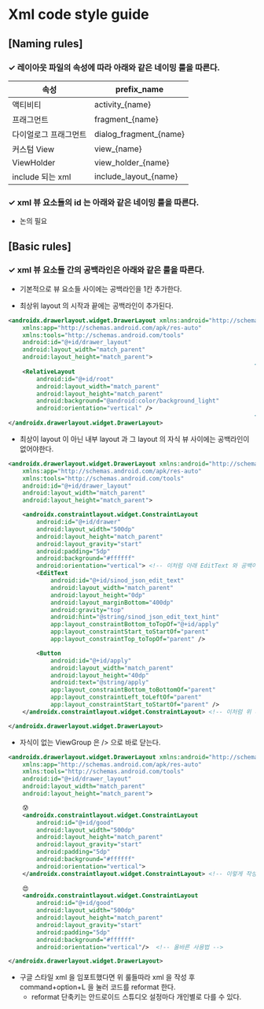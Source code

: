 # Xml code style guide

## [Naming rules]

### ✓ 레이아웃 파일의 속성에 따라 아래와 같은 네이밍 룰을 따른다.

| 속성 | prefix_name |
| --------------- | --------------- |
| 액티비티 | activity_{name} |
| 프래그먼트 | fragment_{name} |
| 다이얼로그 프래그먼트 | dialog_fragment_{name} |
| 커스텀 View | view_{name} |
| ViewHolder | view_holder_{name} |
| include 되는 xml | include_layout_{name} |

### ✓ xml 뷰 요소들의 id 는 아래와 같은 네이밍 룰을 따른다.

- 논의 필요

## [Basic rules]

### ✓ xml 뷰 요소들 간의 공백라인은 아래와 같은 룰을 따른다.

- 기본적으로 뷰 요소들 사이에는 공백라인을 1칸 추가한다.

- 최상위 layout 의 시작과 끝에는 공백라인이 추가된다.

``` xml
<androidx.drawerlayout.widget.DrawerLayout xmlns:android="http://schemas.android.com/apk/res/android"
    xmlns:app="http://schemas.android.com/apk/res-auto"
    xmlns:tools="http://schemas.android.com/tools"
    android:id="@+id/drawer_layout"
    android:layout_width="match_parent"
    android:layout_height="match_parent">
                                                                      <!-- 이곳에 공백추가 -->
    <RelativeLayout
        android:id="@+id/root"
        android:layout_width="match_parent"
        android:layout_height="match_parent"
        android:background="@android:color/background_light"
        android:orientation="vertical" />
                                                                      <!-- 이곳에 공백추가 -->
</androidx.drawerlayout.widget.DrawerLayout>
```

- 최상이 layout 이 아닌 내부 layout 과 그 layout 의 자식 뷰 사이에는 공백라인이 없어야한다.

``` xml
<androidx.drawerlayout.widget.DrawerLayout xmlns:android="http://schemas.android.com/apk/res/android"
    xmlns:app="http://schemas.android.com/apk/res-auto"
    xmlns:tools="http://schemas.android.com/tools"
    android:id="@+id/drawer_layout"
    android:layout_width="match_parent"
    android:layout_height="match_parent">

    <androidx.constraintlayout.widget.ConstraintLayout
        android:id="@+id/drawer"
        android:layout_width="500dp"
        android:layout_height="match_parent"
        android:layout_gravity="start"
        android:padding="5dp"
        android:background="#ffffff"
        android:orientation="vertical"> <!-- 이처럼 아래 EditText 와 공백이 없어야 한다. -->
        <EditText
            android:id="@+id/sinod_json_edit_text"
            android:layout_width="match_parent"
            android:layout_height="0dp"
            android:layout_marginBottom="400dp"
            android:gravity="top"
            android:hint="@string/sinod_json_edit_text_hint"
            app:layout_constraintBottom_toTopOf="@+id/apply"
            app:layout_constraintStart_toStartOf="parent"
            app:layout_constraintTop_toTopOf="parent" />

        <Button
            android:id="@+id/apply"
            android:layout_width="match_parent"
            android:layout_height="40dp"
            android:text="@string/apply"
            app:layout_constraintBottom_toBottomOf="parent"
            app:layout_constraintLeft_toLeftOf="parent"
            app:layout_constraintStart_toStartOf="parent" />
    </androidx.constraintlayout.widget.ConstraintLayout> <!-- 이처럼 위 버튼과 공백이 없어야 한다. -->

</androidx.drawerlayout.widget.DrawerLayout>
```

- 자식이 없는 ViewGroup 은 /> 으로 바로 닫는다.

``` xml
<androidx.drawerlayout.widget.DrawerLayout xmlns:android="http://schemas.android.com/apk/res/android"
    xmlns:app="http://schemas.android.com/apk/res-auto"
    xmlns:tools="http://schemas.android.com/tools"
    android:id="@+id/drawer_layout"
    android:layout_width="match_parent"
    android:layout_height="match_parent">

    😰
    <androidx.constraintlayout.widget.ConstraintLayout
        android:id="@+id/good"
        android:layout_width="500dp"
        android:layout_height="match_parent"
        android:layout_gravity="start"
        android:padding="5dp"
        android:background="#ffffff"
        android:orientation="vertical">
    </androidx.constraintlayout.widget.ConstraintLayout> <!-- 이렇게 작성하지 말아야 한다. -->
  
    😍
    <androidx.constraintlayout.widget.ConstraintLayout
        android:id="@+id/good"
        android:layout_width="500dp"
        android:layout_height="match_parent"
        android:layout_gravity="start"
        android:padding="5dp"
        android:background="#ffffff"
        android:orientation="vertical"/>  <!-- 올바른 사용법 -->

</androidx.drawerlayout.widget.DrawerLayout>
```

- 구글 스타일 xml 을 임포트했다면 위 룰들따라 xml 을 작성 후 command+option+L 을 눌러 코드를 reformat 한다.
    - reformat 단축키는 안드로이드 스튜디오 설정마다 개인별로 다를 수 있다.
